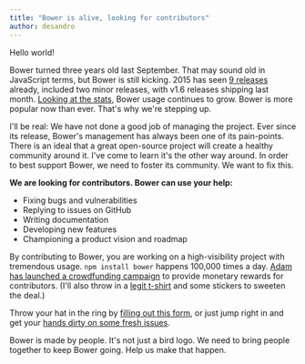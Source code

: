 ```yaml
---
title: "Bower is alive, looking for contributors"
author: desandro
---
```


Hello world!

Bower turned three years old last September. That may sound old in JavaScript terms, but Bower is still kicking. 2015 has seen [9 releases](https://github.com/bower/bower/releases) already, included two minor releases, with v1.6 releases shipping last month. [Looking at the stats](/stats), Bower usage continues to grow. Bower is more popular now than ever. That's why we're stepping up.

I'll be real: We have not done a good job of managing the project. Ever since its release, Bower's management has always been one of its pain-points. There is an ideal that a great open-source project will create a healthy community around it. I've come to learn it's the other way around. In order to best support Bower, we need to foster its community. We want to fix this.

**We are looking for contributors. Bower can use your help:**

+ Fixing bugs and vulnerabilities
+ Replying to issues on GitHub
+ Writing documentation
+ Developing new features
+ Championing a product vision and roadmap

By contributing to Bower, you are working on a high-visibility project with tremendous usage. `npm install bower` happens 100,000 times a day. [Adam has launched a crowdfunding campaign](https://salt.bountysource.com/teams/bower) to provide monetary rewards for contributors. (I'll also throw in a [legit t-shirt](https://cottonbureau.com/products/bower) and some stickers to sweeten the deal.)

Throw your hat in the ring by [filling out this form](http://goo.gl/forms/P1ndzCNoiG), or just jump right in and get your [hands dirty on some fresh issues](https://github.com/bower/bower/issues).

Bower is made by people. It's not just a bird logo. We need to bring people together to keep Bower going. Help us make that happen.
